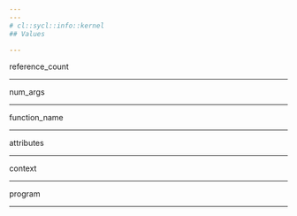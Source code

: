 ```yaml
---
---
# cl::sycl::info::kernel
## Values

---
```


reference_count

---

num_args

---

function_name

---

attributes

---

context

---

program

---
